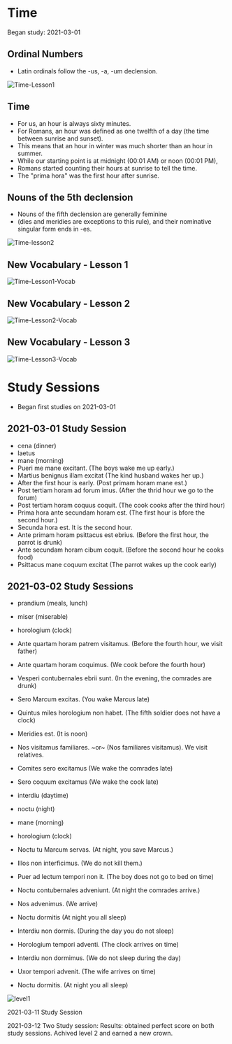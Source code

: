# Time
Began study: 2021-03-01

## Ordinal Numbers
* Latin ordinals follow the -us, -a, -um declension.

![Time-Lesson1](https://github.com/EO4wellness/T-I-L/blob/main/polyglot/latin/Castle-2/Images/Time-lesson1.png)


## Time 
* For us, an hour is always sixty minutes. 
* For Romans, an hour was defined as one twelfth of a day (the time between sunrise and sunset). 
* This means that an hour in winter was much shorter than an hour in summer.
* While our starting point is at midnight (00:01 AM) or noon (00:01 PM), 
* Romans started counting their hours at sunrise to tell the time. 
* The "prima hora" was the first hour after sunrise.

## Nouns of the 5th declension
* Nouns of the fifth declension are generally feminine 
* (dies and meridies are exceptions to this rule), and their nominative singular form ends in -es.

![Time-lesson2](https://github.com/EO4wellness/T-I-L/blob/main/polyglot/latin/Castle-2/Images/Time-lesson2.png)


## New Vocabulary - Lesson 1

![Time-Lesson1-Vocab](https://github.com/EO4wellness/T-I-L/blob/main/polyglot/latin/Castle-2/Images/Time-Vocab1.png)

## New Vocabulary - Lesson 2

![Time-Lesson2-Vocab](https://github.com/EO4wellness/T-I-L/blob/main/polyglot/latin/Castle-2/Images/Time-Vocab2.png)

## New Vocabulary - Lesson 3

![Time-Lesson3-Vocab](https://github.com/EO4wellness/T-I-L/blob/main/polyglot/latin/Castle-2/Images/Time-Vocab3.png)

# Study Sessions 
* Began first studies on 2021-03-01

## 2021-03-01 Study Session 
* cena (dinner)
* laetus
* mane (morning)
* Pueri me mane excitant. (The boys wake me up early.)
* Martius benignus illam excitat (The kind husband wakes her up.)
* After the first hour is early. (Post primam horam mane est.)
* Post tertiam horam ad forum imus. (After the thrid hour we go to the forum)
* Post tertiam horam coquus coquit. (The cook cooks after the third hour)
* Prima hora ante secundam horam est. (The first hour is bfore the second hour.)
* Secunda hora est. It is the second hour.
* Ante primam horam psittacus est ebrius. (Before the first hour, the parrot is drunk)
* Ante secundam horam cibum coquit. (Before the second hour he cooks food)
* Psittacus mane coquum excitat (The parrot wakes up the cook early)

## 2021-03-02 Study Sessions 
* prandium (meals, lunch) 
* miser (miserable)
* horologium (clock) 
* Ante quartam horam patrem visitamus. (Before the fourth hour, we visit father)
* Ante quartam horam coquimus. (We cook before the fourth hour)
* Vesperi contubernales ebrii sunt. (In the evening, the comrades are drunk)
* Sero Marcum excitas. (You wake Marcus late)
* Quintus miles horologium non habet. (The fifth soldier does not have a clock)
* Meridies est. (It is noon)
* Nos visitamus familiares. ~or~ (Nos familiares visitamus).  We visit relatives.
* Comites sero excitamus (We wake the comrades late)
* Sero coquum excitamus (We wake the cook late)

* interdiu (daytime)
* noctu (night)
* mane (morning)
* horologium (clock)
* Noctu tu Marcum servas. (At night, you save Marcus.) 
* Illos non interficimus. (We do not kill them.) 
* Puer ad lectum tempori non it. (The boy does not go to bed on time) 
* Noctu contubernales adveniunt. (At night the comrades arrive.)
* Nos advenimus. (We arrive)
* Noctu dormitis (At night you all sleep)
* Interdiu non dormis. (During the day you do not sleep)
* Horologium tempori adventi. (The clock arrives on time)
* Interdiu non dormimus. (We do not sleep during the day)
* Uxor tempori advenit. (The wife arrives on time)
* Noctu dormitis. (At night you all sleep)

![level1](https://github.com/EO4wellness/T-I-L/blob/main/polyglot/latin/Castle-2/Images/2021-03-02_earned-level1-TIME-.png)

2021-03-11 Study Session

2021-03-12 Two Study session:
Results: obtained perfect score on both study sessions.
Achived level 2 and earned a new crown. 
